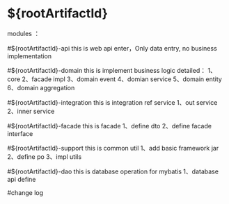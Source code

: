 # ${rootArtifactId}

modules ： 

#${rootArtifactId}-api
this is web api enter，Only data entry, no business implementation 

#${rootArtifactId}-domain
this is implement business logic
detailed：
1、core
2、facade impl
3、domain event
4、domian service
5、domain entity
6、domain aggregation

#${rootArtifactId}-integration
this is integration ref service
1、out service 
2、inner service

#${rootArtifactId}-facade
this is facade
1、define dto
2、define facade interface


#${rootArtifactId}-support
this is common util
1、add basic framework jar
2、define po
3、impl utils

#${rootArtifactId}-dao
this is database operation for mybatis
1、database api define

#change log

